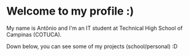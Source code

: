 # Welcome to my profile :)

My name is Antônio and I'm an IT student at Technical High School of Campinas (COTUCA).

Down below, you can see some of my projects (school/personal) :D
